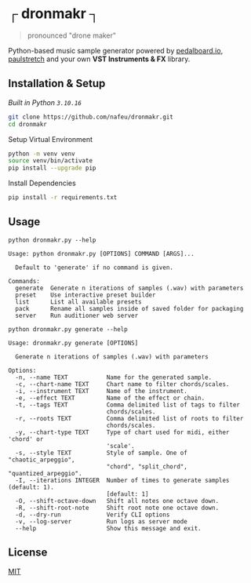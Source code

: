 # ┌ dronmakr ┐

> pronounced "drone maker"

Python-based music sample generator powered by [pedalboard.io](https://spotify.github.io/pedalboard/index.html), [paulstretch](https://github.com/canyondust/paulstretch_python) and your own **VST Instruments & FX** library.

## Installation & Setup

_Built in Python `3.10.16`_

```sh
git clone https://github.com/nafeu/dronmakr.git
cd dronmakr
```

Setup Virtual Environment

```sh
python -m venv venv
source venv/bin/activate
pip install --upgrade pip
```

Install Dependencies

```sh
pip install -r requirements.txt
```

## Usage

`python dronmakr.py --help`

```
Usage: python dronmakr.py [OPTIONS] COMMAND [ARGS]...

  Default to 'generate' if no command is given.

Commands:
  generate  Generate n iterations of samples (.wav) with parameters
  preset    Use interactive preset builder
  list      List all available presets
  pack      Rename all samples inside of saved folder for packaging
  server    Run auditioner web server
```

`python dronmakr.py generate --help`

```
Usage: dronmakr.py generate [OPTIONS]

  Generate n iterations of samples (.wav) with parameters

Options:
  -n, --name TEXT           Name for the generated sample.
  -c, --chart-name TEXT     Chart name to filter chords/scales.
  -i, --instrument TEXT     Name of the instrument.
  -e, --effect TEXT         Name of the effect or chain.
  -t, --tags TEXT           Comma delimited list of tags to filter
                            chords/scales.
  -r, --roots TEXT          Comma delimited list of roots to filter
                            chords/scales.
  -y, --chart-type TEXT     Type of chart used for midi, either 'chord' or
                            'scale'.
  -s, --style TEXT          Style of sample. One of "chaotic_arpeggio",
                            "chord", "split_chord", "quantized_arpeggio".
  -I, --iterations INTEGER  Number of times to generate samples (default: 1).
                            [default: 1]
  -O, --shift-octave-down   Shift all notes one octave down.
  -R, --shift-root-note     Shift root note one octave down.
  -d, --dry-run             Verify CLI options
  -v, --log-server          Run logs as server mode
  --help                    Show this message and exit.
```

## License

[MIT](https://choosealicense.com/licenses/mit/)